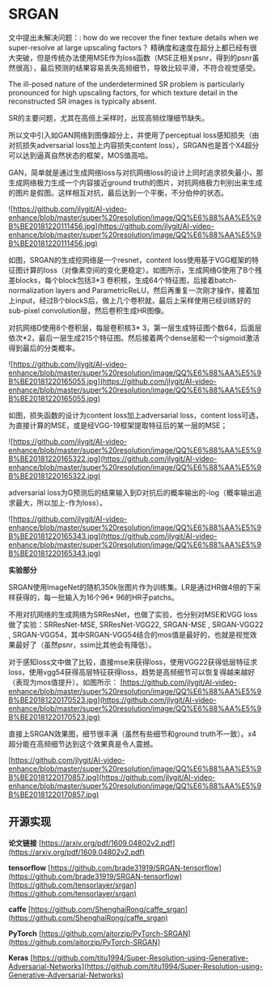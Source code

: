 # SRGAN #

文中提出未解决问题：: how do we recover the finer texture details
when we super-resolve at large upscaling factors？ 精确度和速度在超分上都已经有很大突破，但是传统办法使用MSE作为loss函数（MSE正相关psnr，得到的psnr虽然很高），最后预测的结果容易丢失高频细节，导致比较平滑，不符合视觉感受。

The ill-posed nature of the underdetermined SR problem
is particularly pronounced for high upscaling factors, for
which texture detail in the reconstructed SR images is
typically absent.

SR的主要问题，尤其在高倍上采样时，出现高频纹理细节缺失。

所以文中引入如GAN网络到图像超分上，并使用了perceptual
loss感知损失（由对抗损失adversarial loss加上内容损失content loss），SRGAN也是首个X4超分可以达到逼真自然状态的框架，MOS值高哈。

GAN，简单就是通过生成网络loss与对抗网络loss的设计上同时追求损失最小，那生成网络极力生成一个内容接近ground truth的图片，对抗网络极力判别出来生成的图片是假图。这样相互对抗，最后达到一个平衡，不分伯仲的状态。

![https://github.com/jlygit/AI-video-enhance/blob/master/super%20resolution/image/QQ%E6%88%AA%E5%9B%BE20181220111456.jpg](https://github.com/jlygit/AI-video-enhance/blob/master/super%20resolution/image/QQ%E6%88%AA%E5%9B%BE20181220111456.jpg)

如图，SRGAN的生成挖网络是一个resnet，content loss使用基于VGG框架的特征图计算的loss（对像素空间的变化更稳定）。如图所示，生成网络G使用了B个残差blocks，每个block包括3*3 卷积核，生成64个特征图，后接着batch-normalization layers and ParametricReLU，然后再重复一次刚才操作，接着加上input，经过B个blockS后，做上几个卷积就，最后上采样使用已经训练好的sub-pixel convolution层，然后卷积生成HR图像。
 

对抗网络D使用8个卷积层，每层卷积核3* 3，第一层生成特征图个数64，后面层依次*2，最后一层生成215个特征图。然后接着两个dense层和一个sigmoid激活得到最后的分类概率。

![https://github.com/jlygit/AI-video-enhance/blob/master/super%20resolution/image/QQ%E6%88%AA%E5%9B%BE20181220165055.jpg](https://github.com/jlygit/AI-video-enhance/blob/master/super%20resolution/image/QQ%E6%88%AA%E5%9B%BE20181220165055.jpg)

如图，损失函数的设计为content loss加上adversarial loss，content loss可选，为直接计算的MSE，或是经VGG-19框架提取特征后的某一层的MSE；

![https://github.com/jlygit/AI-video-enhance/blob/master/super%20resolution/image/QQ%E6%88%AA%E5%9B%BE20181220165322.jpg](https://github.com/jlygit/AI-video-enhance/blob/master/super%20resolution/image/QQ%E6%88%AA%E5%9B%BE20181220165322.jpg)

adversarial loss为G预测后的结果输入到D对抗后的概率输出的-log（概率输出追求最大，所以加上-作为loss）。

![https://github.com/jlygit/AI-video-enhance/blob/master/super%20resolution/image/QQ%E6%88%AA%E5%9B%BE20181220165343.jpg](https://github.com/jlygit/AI-video-enhance/blob/master/super%20resolution/image/QQ%E6%88%AA%E5%9B%BE20181220165343.jpg)

**实验部分**

SRGAN使用ImageNet的随机350k张图片作为训练集。LR是通过HR做4倍的下采样获得的，每一批输入为16个96* 96的HR子patchs。

不用对抗网络的生成网络为SRResNet，也做了实验，也分别对MSE和VGG loss做了实验：SRResNet-MSE, SRResNet-VGG22, SRGAN-MSE
, SRGAN-VGG22
, SRGAN-VGG54，其中SRGAN-VGG54结合的mos值是最好的，也就是视觉效果最好了（虽然psnr，ssim比其他会有降低）。

对于感知loss文中做了比较，直接mse来获得loss，使用VGG22获得低层特征求loss，使用vgg54获得高层特征获得loss，趋势是高频细节可以恢复得越来越好（表现为mos值提升）。如图所示：
[https://github.com/jlygit/AI-video-enhance/blob/master/super%20resolution/image/QQ%E6%88%AA%E5%9B%BE20181220170523.jpg](https://github.com/jlygit/AI-video-enhance/blob/master/super%20resolution/image/QQ%E6%88%AA%E5%9B%BE20181220170523.jpg)


直接上SRGAN效果图，细节很丰满（虽然有些细节和ground truth不一致）。x4超分能在高频细节达到这个效果真是令人震撼。

[https://github.com/jlygit/AI-video-enhance/blob/master/super%20resolution/image/QQ%E6%88%AA%E5%9B%BE20181220170857.jpg](https://github.com/jlygit/AI-video-enhance/blob/master/super%20resolution/image/QQ%E6%88%AA%E5%9B%BE20181220170857.jpg)

## 开源实现 ##

**论文链接** [https://arxiv.org/pdf/1609.04802v2.pdf](https://arxiv.org/pdf/1609.04802v2.pdf)

**tensorflow** [https://github.com/brade31919/SRGAN-tensorflow](https://github.com/brade31919/SRGAN-tensorflow)    [https://github.com/tensorlayer/srgan](https://github.com/tensorlayer/srgan)


**caffe**  [https://github.com/ShenghaiRong/caffe_srgan](https://github.com/ShenghaiRong/caffe_srgan)


**PyTorch** [https://github.com/aitorzip/PyTorch-SRGAN](https://github.com/aitorzip/PyTorch-SRGAN)

**Keras** [https://github.com/titu1994/Super-Resolution-using-Generative-Adversarial-Networks](https://github.com/titu1994/Super-Resolution-using-Generative-Adversarial-Networks)

